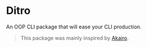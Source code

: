 # Ditro

An OOP CLI package that will ease your CLI production.

> This package was mainly inspired by [Akairo](https://github.com/discord-akairo/discord-akairo).
